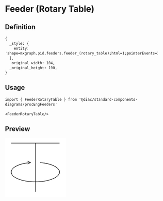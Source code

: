 # Feeder (Rotary Table)

## Definition

```
{
  _style: { 
    entity: 'shape=mxgraph.pid.feeders.feeder_(rotary_table);html=1;pointerEvents=1;align=center;verticalLabelPosition=bottom;verticalAlign=top;dashed=0;',
  },
  _original_width: 104,
  _original_height: 100,
}
```

## Usage

```
import { FeederRotaryTable } from '@diac/standard-components-diagrams/procEngFeeders'

<FeederRotaryTable/>
```

## Preview

<img src="./feeder-rotary-table.png" width="200"/>
